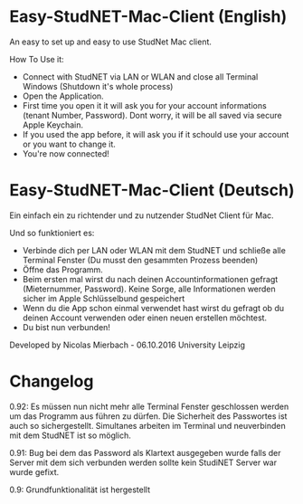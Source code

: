 # Easy-StudNET-Mac-Client (English)
An easy to set up and easy to use StudNet Mac client.

How To Use it:
- Connect with StudNET via LAN or WLAN and close all Terminal Windows (Shutdown it's whole process)
- Open the Application.
- First time you open it it will ask you for your account informations (tenant Number, Password). Dont worry, it will be all saved via secure Apple Keychain.
- If you used the app before, it will ask you if it schould use your account or you want to change it.
- You're now connected!

# Easy-StudNET-Mac-Client (Deutsch)
Ein einfach ein zu richtender und zu nutzender StudNet Client für Mac.

Und so funktioniert es:
- Verbinde dich per LAN oder WLAN mit dem StudNET und schließe alle Terminal Fenster (Du musst den gesammten Prozess beenden)
- Öffne das Programm.
- Beim ersten mal wirst du nach deinen Accountinformationen gefragt (Mieternummer, Password). Keine Sorge, alle Informationen werden sicher im Apple Schlüsselbund gespeichert
- Wenn du die App schon einmal verwendet hast wirst du gefragt ob du deinen Account verwenden oder einen neuen erstellen möchtest.
- Du bist nun verbunden!

Developed by Nicolas Mierbach - 06.10.2016
University Leipzig

# Changelog

0.92: Es müssen nun nicht mehr alle Terminal Fenster geschlossen werden um das Programm aus führen zu dürfen. Die Sicherheit des Passwortes ist auch so sichergestellt. Simultanes arbeiten im Terminal und neuverbinden mit dem StudNET ist so möglich.

0.91: Bug bei dem das Password als Klartext ausgegeben wurde falls der Server mit dem sich verbunden werden sollte kein StudiNET Server war wurde gefixt.

0.9: Grundfunktionalität ist hergestellt
